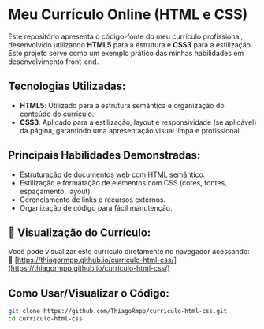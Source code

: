 # Meu Currículo Online (HTML e CSS)

Este repositório apresenta o código-fonte do meu currículo profissional, desenvolvido utilizando **HTML5** para a estrutura e **CSS3** para a estilização. Este projeto serve como um exemplo prático das minhas habilidades em desenvolvimento front-end.

## Tecnologias Utilizadas:

- **HTML5**: Utilizado para a estrutura semântica e organização do conteúdo do currículo.  
- **CSS3**: Aplicado para a estilização, layout e responsividade (se aplicável) da página, garantindo uma apresentação visual limpa e profissional.

## Principais Habilidades Demonstradas:

- Estruturação de documentos web com HTML semântico.  
- Estilização e formatação de elementos com CSS (cores, fontes, espaçamento, layout).  
- Gerenciamento de links e recursos externos.  
- Organização de código para fácil manutenção.

## 📄 Visualização do Currículo:

Você pode visualizar este currículo diretamente no navegador acessando:  
🔗 [https://thiagormpp.github.io/curriculo-html-css/](https://thiagormpp.github.io/curriculo-html-css/)

## Como Usar/Visualizar o Código:

```bash
git clone https://github.com/ThiagoRmpp/curriculo-html-css.git
cd curriculo-html-css
